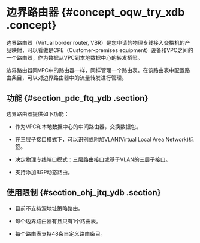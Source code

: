 # 边界路由器 {#concept_oqw_try_xdb .concept}

边界路由器（Virtual border router, VBR）是您申请的物理专线接入交换机的产品映射，可以看做是CPE（Customer-premises equipment）设备和VPC之间的一个路由器，作为数据从VPC到本地数据中心的转发桥梁。

边界路由器同VPC中的路由器一样，同样管理一个路由表。在该路由表中配置路由条目，可以对边界路由器中的流量转发进行管理。

## 功能 {#section_pdc_ftq_ydb .section}

边界路由器提供如下功能：

-   作为VPC和本地数据中心的中间路由器，交换数据包。

-   在三层子接口模式下，可以识别或附加VLAN\(Virtual Local Area Network\)标签。

-   决定物理专线端口模式：三层路由接口或基于VLAN的三层子接口。

-   支持添加BGP动态路由。


## 使用限制 {#section_ohj_jtq_ydb .section}

-   目前不支持源地址策略路由。

-   每个边界路由器有且只有1个路由表。

-   每个路由表支持48条自定义路由条目。


